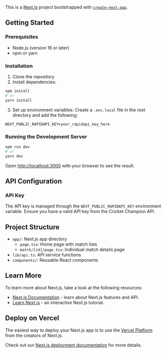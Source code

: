 This is a [Next.js](https://nextjs.org) project bootstrapped with [`create-next-app`](https://nextjs.org/docs/app/api-reference/cli/create-next-app).

## Getting Started

### Prerequisites

- Node.js (version 16 or later)
- npm or yarn

### Installation

1. Clone the repository
2. Install dependencies:
```bash
npm install
# or
yarn install
```

3. Set up environment variables:
Create a `.env.local` file in the root directory and add the following:
```
NEXT_PUBLIC_RAPIDAPI_KEY=your_rapidapi_key_here
```

### Running the Development Server

```bash
npm run dev
# or
yarn dev
```

Open [http://localhost:3000](http://localhost:3000) with your browser to see the result.

## API Configuration


### API Key

The API key is managed through the `NEXT_PUBLIC_RAPIDAPI_KEY` environment variable. 
Ensure you have a valid API key from the Cricket Champion API.

## Project Structure

- `app/`: Next.js app directory
  - `page.tsx`: Home page with match lists
  - `match/[id]/page.tsx`: Individual match details page
- `lib/api.ts`: API service functions
- `components/`: Reusable React components

## Learn More

To learn more about Next.js, take a look at the following resources:

- [Next.js Documentation](https://nextjs.org/docs) - learn about Next.js features and API.
- [Learn Next.js](https://nextjs.org/learn) - an interactive Next.js tutorial.

## Deploy on Vercel

The easiest way to deploy your Next.js app is to use the [Vercel Platform](https://vercel.com/new?utm_medium=default-template&filter=next.js&utm_source=create-next-app&utm_campaign=create-next-app-readme) from the creators of Next.js.

Check out our [Next.js deployment documentation](https://nextjs.org/docs/app/building-your-application/deploying) for more details.
